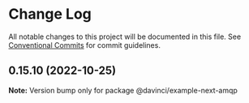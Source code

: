 # Change Log

All notable changes to this project will be documented in this file.
See [Conventional Commits](https://conventionalcommits.org) for commit guidelines.

## 0.15.10 (2022-10-25)

**Note:** Version bump only for package @davinci/example-next-amqp

